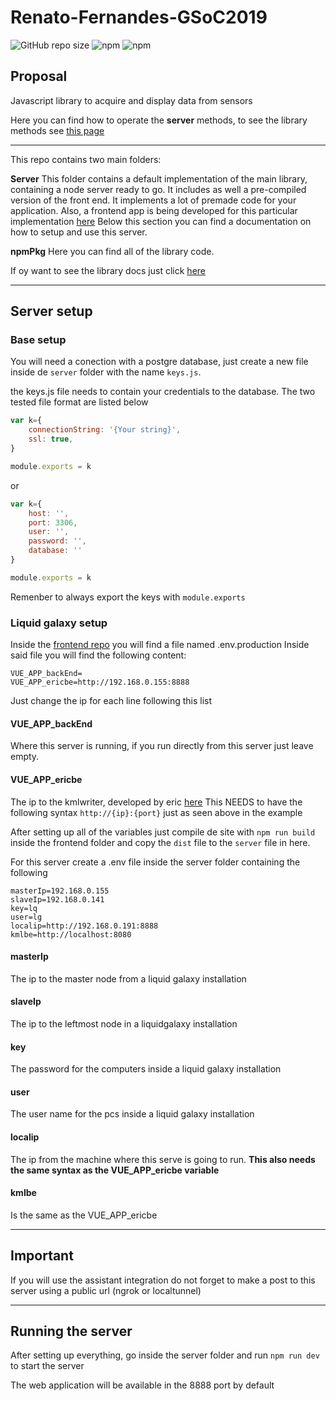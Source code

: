 # Renato-Fernandes-GSoC2019

![GitHub repo size](https://img.shields.io/github/repo-size/RenatoFernandesTotti/Renato-Fernandes-GSoC2019.svg?style=flat-square&logo=GitHub) ![npm](https://img.shields.io/npm/dt/liquidsensors.svg?style=flat-square&logo=NPM) ![npm](https://img.shields.io/npm/v/liquidsensors.svg?style=flat-square)


## Proposal

Javascript library to acquire and display data from sensors

Here you can find how to operate the **server** methods, to see the library methods see [this page](https://www.npmjs.com/package/liquidsensors)

----
This repo contains two main folders:

**Server**
This folder contains a default implementation of the main library, containing a node server ready to go. It includes as well a pre-compiled version of the front end.
It implements a lot of premade code for your application.
Also, a frontend app is being developed for this particular implementation [here](https://github.com/RenatoFernandesTotti/Renato-Fernandes-GSoC2019-FrontEndApp)
Below this section you can find a documentation on how to setup and use this server.

**npmPkg**
Here you can find all of the library code.

If oy want to see the library docs just click [here](https://www.npmjs.com/package/liquidsensors)

----

## Server setup

### Base setup

You will need a conection with a postgre database, just create a new file inside de `server` folder with the name `keys.js`.

the keys.js file needs to contain your credentials to the database. The two tested file format are listed below

```javascript
var k={
    connectionString: '{Your string}',
    ssl: true, 
}

module.exports = k
```

or

```javascript
var k={
    host: '',
    port: 3306,
    user: '',
    password: '',
    database: ''
}

module.exports = k
```

Remenber to always export the keys with `module.exports`

### Liquid galaxy setup

Inside the [frontend repo][frontend] you will find a file named .env.production
Inside said file you will find the following content:

```env
VUE_APP_backEnd=
VUE_APP_ericbe=http://192.168.0.155:8888
```

Just change the ip for each line following this list

#### VUE_APP_backEnd

Where this server is running, if you run directly from this server just leave empty.

#### VUE_APP_ericbe

The ip to the kmlwriter, developed by eric [here][eric repo]
This NEEDS to have the following syntax
`http://{ip}:{port}`
just as seen above in the example

After setting up all of the variables just compile de site with `npm run build` inside the frontend folder and copy the `dist` file to the `server` file in here.

For this server create a .env file inside the server folder containing the following

````env
masterIp=192.168.0.155
slaveIp=192.168.0.141
key=lq
user=lg
localip=http://192.168.0.191:8888
kmlbe=http://localhost:8080
````

#### masterIp

The ip to the master node from a liquid galaxy installation

#### slaveIp

The ip to the leftmost node in a liquidgalaxy installation

#### key

The password for the computers inside a liquid galaxy installation

#### user

The user name for the pcs inside a liquid galaxy installation

#### localip

The ip from the machine where this serve is going to run.
**This also needs the same syntax as the VUE_APP_ericbe variable**

#### kmlbe

Is the same as the VUE_APP_ericbe

----

## Important

If you will use the assistant integration do not forget to make a post to this server using a public url (ngrok or localtunnel)

----

## Running the server

After setting up everything, go inside the server folder and run `npm run dev` to start the server

The web application will be available in the 8888 port by default

[eric repo]:(https://github.com/xemyst/liquid-galaxy-kml-uploader)

[frontend]:(https://github.com/RenatoFernandesTotti/Renato-Fernandes-GSoC2019-FrontEndApp)
